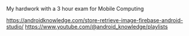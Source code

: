 My hardwork with a 3 hour exam for Mobile Computing

https://androidknowledge.com/store-retrieve-image-firebase-android-studio/
https://www.youtube.com/@android_knowledge/playlists
